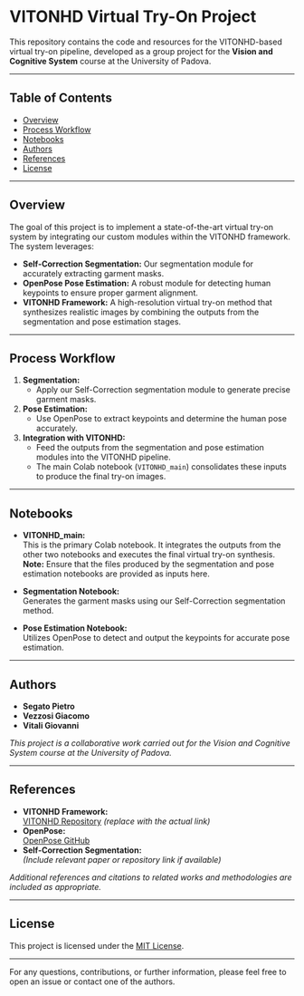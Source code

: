 # VITONHD Virtual Try-On Project

This repository contains the code and resources for the VITONHD-based virtual try-on pipeline, developed as a group project for the **Vision and Cognitive System** course at the University of Padova.

---

## Table of Contents
- [Overview](#overview)
- [Process Workflow](#process-workflow)
- [Notebooks](#notebooks)
- [Authors](#authors)
- [References](#references)
- [License](#license)

---

## Overview

The goal of this project is to implement a state-of-the-art virtual try-on system by integrating our custom modules within the VITONHD framework. The system leverages:
- **Self-Correction Segmentation:** Our segmentation module for accurately extracting garment masks.
- **OpenPose Pose Estimation:** A robust module for detecting human keypoints to ensure proper garment alignment.
- **VITONHD Framework:** A high-resolution virtual try-on method that synthesizes realistic images by combining the outputs from the segmentation and pose estimation stages.

---

## Process Workflow

1. **Segmentation:**
   - Apply our Self-Correction segmentation module to generate precise garment masks.
2. **Pose Estimation:**
   - Use OpenPose to extract keypoints and determine the human pose accurately.
3. **Integration with VITONHD:**
   - Feed the outputs from the segmentation and pose estimation modules into the VITONHD pipeline.
   - The main Colab notebook (`VITONHD_main`) consolidates these inputs to produce the final try-on images.

---

## Notebooks

- **VITONHD_main:**  
  This is the primary Colab notebook. It integrates the outputs from the other two notebooks and executes the final virtual try-on synthesis.  
  **Note:** Ensure that the files produced by the segmentation and pose estimation notebooks are provided as inputs here.

- **Segmentation Notebook:**  
  Generates the garment masks using our Self-Correction segmentation method.

- **Pose Estimation Notebook:**  
  Utilizes OpenPose to detect and output the keypoints for accurate pose estimation.

---

## Authors

- **Segato Pietro**
- **Vezzosi Giacomo**
- **Vitali Giovanni**

*This project is a collaborative work carried out for the Vision and Cognitive System course at the University of Padova.*

---

## References

- **VITONHD Framework:**  
  [VITONHD Repository](https://github.com/your-vitonhd-repository) *(replace with the actual link)*
- **OpenPose:**  
  [OpenPose GitHub](https://github.com/CMU-Perceptual-Computing-Lab/openpose)
- **Self-Correction Segmentation:**  
  *(Include relevant paper or repository link if available)*

*Additional references and citations to related works and methodologies are included as appropriate.*

---

## License

This project is licensed under the [MIT License](LICENSE).

---

For any questions, contributions, or further information, please feel free to open an issue or contact one of the authors.
